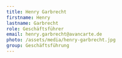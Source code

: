 ```yaml
---
title: Henry Garbrecht
firstname: Henry
lastname: Garbrecht
role: Geschäftsführer
email: henry.garbrecht@avancarte.de
photo: /assets/media/henry-garbrecht.jpg
group: Geschäftsführung
---
```

